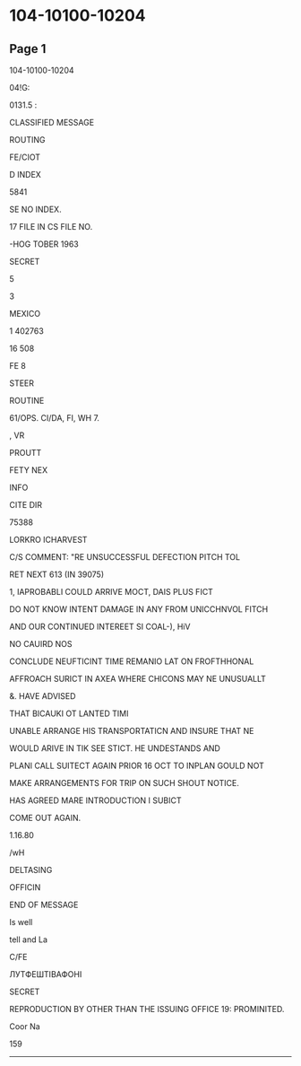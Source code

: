 # 104-10100-10204

## Page 1

104-10100-10204

04!G:

0131.5 :

CLASSIFIED MESSAGE

ROUTING

FE/CIOT

D INDEX

5841

SE NO INDEX.

17 FILE IN CS FILE NO.

-HOG TOBER 1963

SECRET

5

3

MEXICO

1 402763

16 508

FE 8

STEER

ROUTINE

61/OPS. CI/DA, FI, WH 7.

, VR

PROUTT

FETY NEX

INFO

CITE DIR

75388

LORKRO ICHARVEST

C/S COMMENT: "RE UNSUCCESSFUL DEFECTION PITCH TOL

RET NEXT 613 (IN 39075)

1, IAPROBABLI COULD ARRIVE MOCT, DAIS PLUS FICT

DO NOT KNOW INTENT DAMAGE IN ANY FROM UNICCHNVOL FITCH

AND OUR CONTINUED INTEREET SI COAL-), HiV

NO CAUIRD NOS

CONCLUDE NEUFTICINT TIME REMANIO LAT ON FROFTHHONAL

AFFROACH SURICT IN AXEA WHERE CHICONS MAY NE UNUSUALLT

&. HAVE ADVISED

THAT BICAUKI OT LANTED TIMI

UNABLE ARRANGE HIS TRANSPORTATICN AND INSURE THAT NE

WOULD ARIVE IN TIK SEE STICT. HE UNDESTANDS AND

PLANI CALL SUITECT AGAIN PRIOR 16 OCT TO INPLAN GOULD NOT

MAKE ARRANGEMENTS FOR TRIP ON SUCH SHOUT NOTICE.

HAS AGREED MARE INTRODUCTION I SUBICT

COME OUT AGAIN.

1.16.80

/wH

DELTASING

OFFICIN

END OF MESSAGE

Is well

tell and La

C/FE

ЛУТФЕШТІВАФОНІ

SECRET

REPRODUCTION BY OTHER THAN THE ISSUING OFFICE 19: PROMINITED.

Coor Na

159

---

